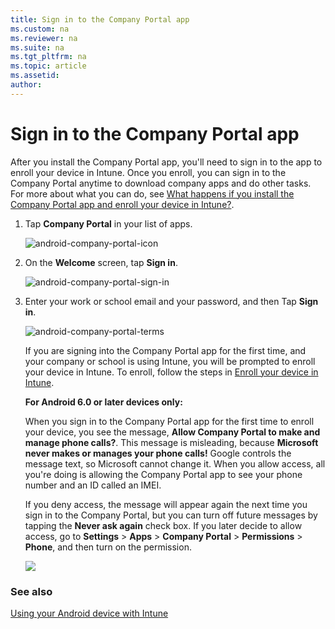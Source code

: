 ```yaml
---
title: Sign in to the Company Portal app
ms.custom: na
ms.reviewer: na
ms.suite: na
ms.tgt_pltfrm: na
ms.topic: article
ms.assetid:
author:
---
```


# Sign in to the Company Portal app

After you install the Company Portal app, you'll need to sign in to the app to enroll your device in Intune. Once you enroll, you can  sign in to the Company Portal anytime to download company apps and do other tasks. For more about what you can do, see [What happens if you install the Company Portal app and enroll your device in Intune?](what-happens-if-you-install-the-company-portal-app-and-enroll-your-device-in-intune-android.md).

1.  Tap **Company Portal** in your list of apps.

    ![android-company-portal-icon](/media/and-enroll-1-cp-find-CP-app.png)

2.  On the **Welcome** screen, tap **Sign in**.

    ![android-company-portal-sign-in](/media/and-enroll-2-cp-sign-in.png)

3.  Enter your work or school email and your password, and then Tap **Sign in**.

    ![android-company-portal-terms](/media/and-enroll-3-accept-terms.png)

    If you are signing into the Company Portal app for the first time, and your company or school is using Intune, you will be prompted to enroll your device in Intune. To enroll, follow the steps in [Enroll your device in Intune](enroll-your-device-in-Intune-android.md).

    **For Android 6.0 or later devices only:**

    When you sign in to the Company Portal app for the first time to enroll your device, you see the message, **Allow Company Portal to make and manage phone calls?**. This message is misleading, because **Microsoft never makes or manages your phone calls!** Google controls the message text, so Microsoft cannot change it.  When you allow access, all you're doing is allowing the Company Portal app to see your phone number and an ID called an IMEI.

    If you deny access, the message will appear again the next time you sign in to the Company Portal, but you can turn off future messages by tapping the **Never ask again** check box.  If you later decide to allow access, go to **Settings** &gt; **Apps** &gt; **Company Portal** &gt; **Permissions** &gt; **Phone**, and then turn on the permission.

    ![](/media/andr-allow-phone-access.png)


### See also
[Using your Android device with Intune](using-your-android-device-with-intune.md)